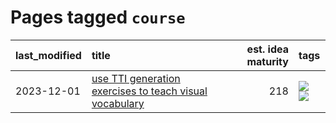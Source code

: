 # Pages tagged `course`

|last_modified|title|est. idea maturity|tags
|:---|:---|---:|:---|
|2023-12-01|[use TTI generation exercises to teach visual vocabulary](../tti-for-visual-vocab.md)|218|[![](https://img.shields.io/badge/tag-course-297b32)](../tags/course.md) [![](https://img.shields.io/badge/tag-education-1ee399)](../tags/education.md)|